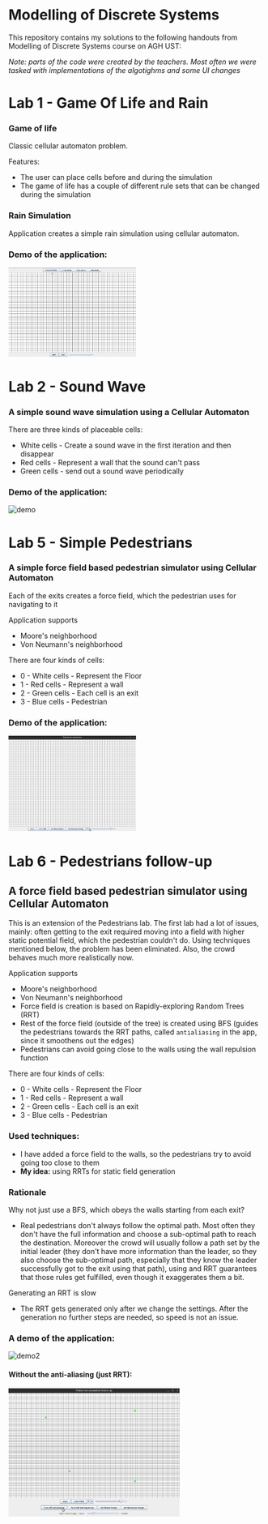 # Modelling of Discrete Systems
This repository contains my solutions to the following handouts from Modelling of Discrete Systems course on AGH UST:

*Note: parts of the code were created by the teachers. Most often we were tasked with implementations of the algotighms and some UI changes*

# Lab 1 - Game Of Life and Rain

### Game of life

Classic cellular automaton problem.

Features:

- The user can place cells before and during the simulation
- The game of life has a couple of different rule sets that can be changed during the simulation

### Rain Simulation

Application creates a simple rain simulation using cellular automaton.

### Demo of the application:

<img src="GameOfLife/demo.gif" alt="demo" style="width:50%;" />

# Lab 2 - Sound Wave

### A simple sound wave simulation using a Cellular Automaton

There are three kinds of placeable cells:

- White cells - Create a sound wave in the first iteration and then disappear
- Red cells - Represent a wall that the sound can't pass
- Green cells - send out a sound wave periodically

### Demo of the application:

<img src="SoundWave/sample.gif" alt="demo" style="width:50%;" />

# Lab 5 - Simple Pedestrians

### A simple force field based pedestrian simulator using Cellular Automaton

Each of the exits creates a force field, which the pedestrian uses for navigating to it

Application supports 

- Moore's neighborhood
- Von Neumann's neighborhood

There are four kinds of  cells:

-  0 - White cells - Represent the Floor
- 1 - Red cells - Represent a wall
- 2 - Green cells - Each cell is an exit
- 3 - Blue cells - Pedestrian

### Demo of the application:

<img src="Pedestrians/imgs/demo.gif" alt="demo" style="width:50%;" />

# Lab 6 - Pedestrians follow-up

## A force field based pedestrian simulator using Cellular Automaton

This is an extension of the Pedestrians lab. The first lab had a lot of issues, mainly: often getting to the exit required moving into a field with higher static potential field, which the pedestrian couldn't do. Using techniques mentioned below, the problem has been eliminated. Also, the crowd behaves much more realistically now.

Application supports 

- Moore's neighborhood
- Von Neumann's neighborhood
- Force field is creation is based on Rapidly-exploring Random Trees (RRT)
- Rest of the force field (outside of the tree) is created using BFS (guides the pedestrians towards the RRT paths, called `antialiasing` in the app, since it smoothens out the edges)
- Pedestrians can avoid going close to the walls using the wall repulsion function

There are four kinds of  cells:

-  0 - White cells - Represent the Floor
-  1 - Red cells - Represent a wall
-  2 - Green cells - Each cell is an exit
-  3 - Blue cells - Pedestrian

### Used techniques:

- I have added a force field to the walls, so the pedestrians try to avoid going too close to them
- **My idea:** using RRTs for static field generation

### Rationale

Why not just use a BFS, which obeys the walls starting from each exit? 

- Real pedestrians don't always follow the optimal path. Most often they don't have the full information and choose a sub-optimal path to reach the destination. Moreover the crowd will usually follow a path set by the initial leader (they don't have more information than the leader, so they also choose the sub-optimal path, especially that they know the leader successfully got to the exit using that path), using and RRT guarantees that those rules get fulfilled, even though it exaggerates them a bit.

Generating an RRT is slow

- The RRT gets generated only after we change the settings. After the generation no further steps are needed, so speed is not an issue.



### A demo of the application:

<img src="Pedestrians%20follow-up/imgs/demo2.gif" alt="demo2" style="width: 67%;" />

#### Without the anti-aliasing (just RRT):

<img src="Pedestrians%20follow-up/imgs/demo3.gif" alt="demo3" style="width:67%;" />
